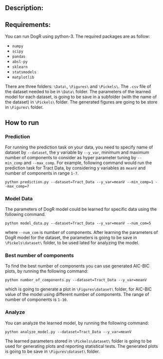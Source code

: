 ## Description: 

## Requirements:
You can run DogR using python-3. The required packages are as follow: 
* `numpy`
* `scipy`
* `pandas`
* `absl-py`
* `sklearn`
* `statsmodels`
* `matplotlib`

There are three folders: `\Data\`, `\Figures\` and `\Pickels\`. The `.csv` file of the dataset needed to be in `\Data\` folder. The parameters of the learned model for each dataset, is going to be save in a subfolder (with the name of the dataset) in `\Pickels\` folder. The generated figures are going to be store in `\Figures\` folder. 

## How to run

### Prediction
For running the prediction task on your data, you need to specify name of dataset by `--dataset`, the y variable by `--y_var`, minimum and maximum number of components to consider as hyper parameter tuning by `--min_comp` and `--max_comp`. For example, following command would run the prediction task for Tract Data, by considering y variables as `meanV` and number of components in range `1-7`. 

`python prediction.py --dataset=Tract_Data --y_var=meanV --min_comp=1 --max_comp=7`

### Model Data
The parameters of DogR model could be learned for specific data using the following command. 

`python model_data.py --dataset=Tract_Data --y_var=meanV --num_com=5`

where `--num_com` is number of components. After learning the parameters of DogR model for the dataset, the parameters is going to be save in `\Pickels\dataset\` folder, to be used lated for analyzing the model. 

### Best number of components 
To find the best number of components you can use generated AIC-BIC plots, by running the following command:

`python number_of_components.py --dataset=Tract_Data --y_var=meanV`

which is going to generate a plot in `\Figures\dataset\` folder, for AIC-BIC value of the model using different number of components. The range of number of components is `1-10`. 

### Analyze 
You can analyze the learned model, by running the following command:

`python analyze_model.py --dataset=Tract_Data --y_var=meanV`

The learned parameters stored in `\Pickels\dataset\` folder is going to be used for generating plots and reporting statistical tests. The generated plots is going to be save in `\Figures\dataset\` folder. 

